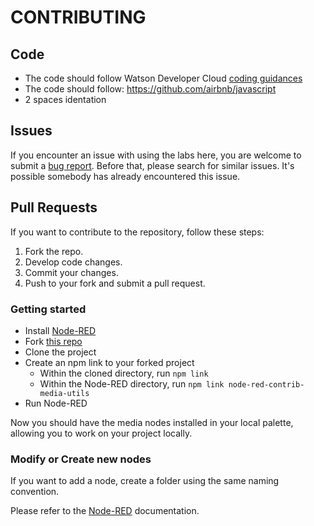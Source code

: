 # CONTRIBUTING

## Code

* The code should follow Watson Developer Cloud [coding guidances](https://github.com/watson-developer-cloud/api-guidelines)
* The code should follow: https://github.com/airbnb/javascript
* 2 spaces identation

## Issues

If you encounter an issue with using the labs here, you are welcome to submit
a [bug report](https://github.com/ibm-early-programs/node-red-contrib-media-utils/issues).
Before that, please search for similar issues. It's possible somebody has already encountered this issue.

## Pull Requests

If you want to contribute to the repository, follow these steps:

1. Fork the repo.
2. Develop code changes.
5. Commit your changes.
6. Push to your fork and submit a pull request.

### Getting started

* Install [Node-RED](http://nodered.org/)
* Fork [this repo](https://github.com/ibm-early-programs/node-red-contrib-media-utils)
* Clone the project
* Create an npm link to your forked project
  * Within the cloned directory, run `npm link`
  * Within the Node-RED directory, run `npm link node-red-contrib-media-utils`
* Run Node-RED

Now you should have the media nodes installed in your local palette, allowing you to work on your project locally.

### Modify or Create new nodes

If you want to add a node, create a folder using the same naming convention.

Please refer to the [Node-RED](http://nodered.org/docs/creating-nodes/) documentation.
